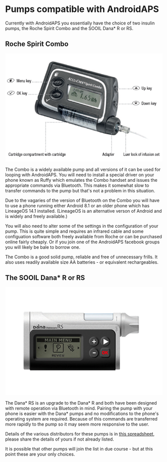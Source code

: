 # Pumps compatible with AndroidAPS

Currently with AndroidAPS you essentially have the choice of two insulin pumps, the Roche Spirit Combo and the SOOIL Dana* R or RS. 

## Roche Spirit Combo

![](../images/combo_pump.png)

The Combo is a widely available pump and all versions of it can be used for looping with AndroidAPS. You will need to install a special driver on your phone known as Ruffy which emulates the Combo handset and issues the appropriate commands via Bluetooth. This makes it somewhat slow to transfer commands to the pump but that's not a problem in this situation.

Due to the vagaries of the version of Bluetooth on the Combo you will have to use a phone running either Android 8.1 or an older phone which has LineageOS 14.1 installed. (LineageOS is an alternative verson of Android and is widely and freely available.)

You will also need to alter some of the settings in the configuration of your pump. This is quite simple and requires an infrared cable and some configuation software both freely available from Roche or can be purchased online fairly cheaply. Or if you join one of the AndroidAPS facebook groups you will likely be bale to borrow one.

The Combo is a good solid pump, reliable and free of unnecessary frills. It also uses readily available size AA batteries - or equivalent rechargeables.



## The SOOIL Dana* R or RS

![](../images/Dana_RS_pump.png)

The Dana* RS is an upgrade to the Dana* R and both have been designed with remote operation via Bluetooth in mind. Pairing the pump with your phone is easier with the Dana* pumps and no modifications to the phone's operating system are required. Because of this commands are transferred more rapidly to the pump so it may seem more responsive to the user.




Details of the various distributors for these pumps is in [this spreadsheet](https://drive.google.com/open?id=1CRfmmjA-0h_9nkRViP3J9FyflT9eu-a8HeMrhrKzKz0), please share the details of yours if not already listed.


It is possible that other pumps will join the list in due course - but at this point these are your only choices.



